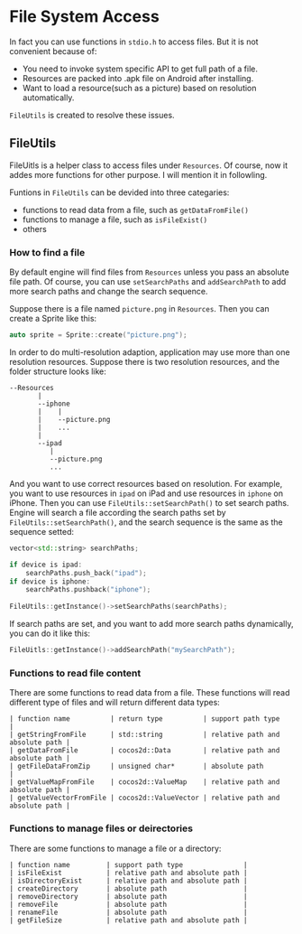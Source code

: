 # File System Access

In fact you can use functions in `stdio.h` to access files. But it is not convenient because of:

* You need to invoke system specific API to get full path of a file.
* Resources are packed into .apk file on Android after installing.
* Want to load a resource(such as a picture) based on resolution automatically.

`FileUtils` is created to resolve these issues.

## FileUtils

FileUitls is a helper class to access files under `Resources`. Of course, now it addes more functions for other purpose. I will mention it in followling.

Funtions in `FileUtils` can be devided into three categaries:

* functions to read data from a file, such as `getDataFromFile()`
* functions to manage a file, such as `isFileExist()`
* others

### How to find a file

By default engine will find files from `Resources` unless you pass an absolute file path. Of course, you can use `setSearchPaths` and `addSearchPath` to add more search paths and change the search sequence.

Suppose there is a file named `picture.png` in `Resources`. Then you can create a Sprite like this:

```c++
auto sprite = Sprite::create("picture.png");
``` 

In order to do multi-resolution adaption, application may use more than one resolution resources. Suppose there is two resolution resources, and the folder structure looks like:

```
--Resources
       |
       --iphone
       |    |
       |    --picture.png
       |    ...
       |
       --ipad
          |
          --picture.png 
          ...   
```

And you want to use correct resources based on resolution. For example, you want to use resources in `ipad` on iPad and use resources in `iphone` on iPhone. Then you can use `FileUtils::setSearchPath()` to set search paths. Engine will search a file according the search paths set by `FileUtils::setSearchPath()`, and the search sequence is the same as the sequence setted:

```c++
vector<std::string> searchPaths;

if device is ipad:
    searchPaths.push_back("ipad");
if device is iphone:
    searchPaths.pushback("iphone");
    
FileUtils::getInstance()->setSearchPaths(searchPaths);
```

If search paths are set, and you want to add more search paths dynamically, you can do it like this:

```c++
FileUitls::getInstance()->addSearchPath("mySearchPath");
```

### Functions to read file content

There are some functions to read data from a file. These functions will read different type of files and will return different data types:

```
| function name          | return type          | support path type               |
| getStringFromFile      | std::string          | relative path and absolute path |
| getDataFromFile        | cocos2d::Data        | relative path and absolute path |
| getFileDataFromZip     | unsigned char*       | absolute path                   |
| getValueMapFromFile    | cocos2d::ValueMap    | relative path and absolute path |
| getValueVectorFromFile | cocos2d::ValueVector | relative path and absolute path |
```

### Functions to manage files or deirectories

There are some functions to manage a file or a directory:

```
| function name         | support path type               |
| isFileExist           | relative path and absolute path |
| isDirectoryExist      | relative path and absolute path |
| createDirectory       | absolute path                   |
| removeDirectory       | absolute path                   |
| removeFile            | absolute path                   |
| renameFile            | absolute path                   |
| getFileSize           | relative path and absolute path |
```